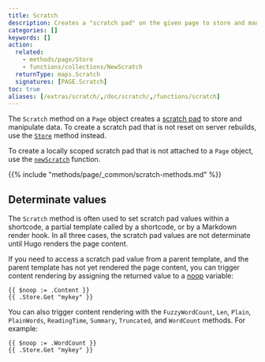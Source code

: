 ```yaml
---
title: Scratch
description: Creates a "scratch pad" on the given page to store and manipulate data.
categories: []
keywords: []
action:
  related:
    - methods/page/Store
    - functions/collections/NewScratch
  returnType: maps.Scratch
  signatures: [PAGE.Scratch]
toc: true
aliases: [/extras/scratch/,/doc/scratch/,/functions/scratch]
---
```


The `Scratch` method on a `Page` object creates a [scratch pad] to store and manipulate data. To create a scratch pad that is not reset on server rebuilds, use the [`Store`] method instead.

To create a locally scoped scratch pad that is not attached to a `Page` object, use the [`newScratch`] function.

[`Store`]: /methods/page/store/
[`newScratch`]: /functions/collections/newscratch/
[scratch pad]: /getting-started/glossary/#scratch-pad

{{% include "methods/page/_common/scratch-methods.md" %}}

## Determinate values

The `Scratch` method is often used to set scratch pad values within a shortcode, a partial template called by a shortcode, or by a Markdown render hook. In all three cases, the scratch pad values are not determinate until Hugo renders the page content.

If you need to access a scratch pad value from a parent template, and the parent template has not yet rendered the page content, you can trigger content rendering by assigning the returned value to a [noop] variable:

[noop]: /getting-started/glossary/#noop

```go-html-template
{{ $noop := .Content }}
{{ .Store.Get "mykey" }}
```

You can also trigger content rendering with the `FuzzyWordCount`, `Len`, `Plain`, `PlainWords`, `ReadingTime`, `Summary`, `Truncated`, and `WordCount` methods. For example:

```go-html-template
{{ $noop := .WordCount }}
{{ .Store.Get "mykey" }}
```
